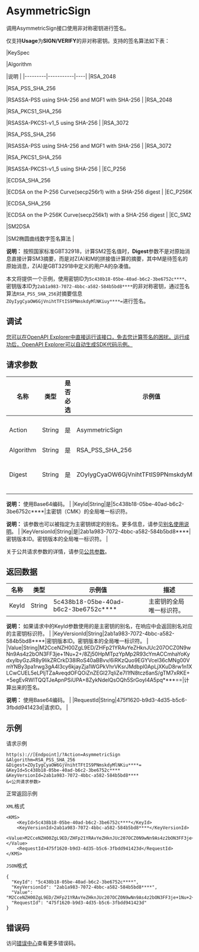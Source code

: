 # AsymmetricSign

调用AsymmetricSign接口使用非对称密钥进行签名。

仅支持**Usage**为**SIGN/VERIFY**的非对称密钥。支持的签名算法如下表：

|KeySpec

|Algorithm

|说明 |
|---------|-----------|----|
|RSA\_2048

|RSA\_PSS\_SHA\_256

|RSASSA-PSS using SHA-256 and MGF1 with SHA-256 |
|RSA\_2048

|RSA\_PKCS1\_SHA\_256

|RSASSA-PKCS1-v1\_5 using SHA-256 |
|RSA\_3072

|RSA\_PSS\_SHA\_256

|RSASSA-PSS using SHA-256 and MGF1 with SHA-256 |
|RSA\_3072

|RSA\_PKCS1\_SHA\_256

|RSASSA-PKCS1-v1\_5 using SHA-256 |
|EC\_P256

|ECDSA\_SHA\_256

|ECDSA on the P-256 Curve\(secp256r1\) with a SHA-256 digest |
|EC\_P256K

|ECDSA\_SHA\_256

|ECDSA on the P-256K Curve\(secp256k1\) with a SHA-256 digest |
|EC\_SM2

|SM2DSA

|SM2椭圆曲线数字签名算法 |

**说明：** 按照国家标准GBT32918，计算SM2签名值时，**Digest**参数不是对原始消息直接计算SM3摘要，而是对Z\(A\)和M的拼接值计算的摘要，其中M是待签名的原始消息，Z\(A\)是GBT32918中定义的用户A的杂凑值。

本文将提供一个示例，使用密钥ID为`5c438b18-05be-40ad-b6c2-3be6752c****`、密钥版本ID为`2ab1a983-7072-4bbc-a582-584b5bd8****`的非对称密钥，通过签名算法`RSA_PSS_SHA_256`对摘要信息`ZOyIygCyaOW6GjVnihtTFtIS9PNmskdyMlNKiuy****=`进行签名。

## 调试

[您可以在OpenAPI Explorer中直接运行该接口，免去您计算签名的困扰。运行成功后，OpenAPI Explorer可以自动生成SDK代码示例。](https://api.aliyun.com/#product=Kms&api=AsymmetricSign&type=RPC&version=2016-01-20)

## 请求参数

|名称|类型|是否必选|示例值|描述|
|--|--|----|---|--|
|Action|String|是|AsymmetricSign|要执行的操作，取值：AsymmetricSign。 |
|Algorithm|String|是|RSA\_PSS\_SHA\_256|签名算法。 |
|Digest|String|是|ZOyIygCyaOW6GjVnihtTFtIS9PNmskdyMlNKiu\*\*\*\*=|使用Algorithm中对应的哈希算法，对原始消息生成的摘要。

 **说明：** 使用Base64编码。 |
|KeyId|String|是|5c438b18-05be-40ad-b6c2-3be6752c\*\*\*\*|主密钥（CMK）的全局唯一标识符。

 **说明：** 该参数也可以被指定为主密钥绑定的别名。更多信息，请参见[别名使用说明](~~68522~~)。 |
|KeyVersionId|String|是|2ab1a983-7072-4bbc-a582-584b5bd8\*\*\*\*|密钥版本ID。密钥版本的全局唯一标识符。 |

关于公共请求参数的详情，请参见[公共参数](~~69007~~)。

## 返回数据

|名称|类型|示例值|描述|
|--|--|---|--|
|KeyId|String|5c438b18-05be-40ad-b6c2-3be6752c\*\*\*\*|主密钥的全局唯一标识符。

 **说明：** 如果请求中的KeyId参数使用的是主密钥的别名，在响应中会返回别名对应的主密钥标识符。 |
|KeyVersionId|String|2ab1a983-7072-4bbc-a582-584b5bd8\*\*\*\*|密钥版本ID。密钥版本的全局唯一标识符。 |
|Value|String|M2CceNZH00ZgL9ED/ZHFp21YRAvYeZHknJUc207OCZ0N9wNn9As4z2bON3FF3je+1Nu+2+/8Zj50HpMTpzYpMp2R93cYmACCmhaYoKydxylbyGzJR8y9likZRCrkD38lRoS40aBBvv/6iRKzQuo9EGYVcel36cMNg00VmYNBy3pa1rwg3gA4l3cy6kjayZja1WGPkVhrVKsrJMdbpl0ApLjXKuD8rw1n1XLCwCUEL5eLPljTZaAveqdOFQOiZnZEGI27qIiZe7I1fN8tcz6anS/gTM7xRKE++5egEvRWlTQQTJeApnPSiUPA+8ZykNdelQsOQh5SrGoyI4A5pq\*\*\*\*==|计算出来的签名。

 **说明：** 使用Base64编码。 |
|RequestId|String|475f1620-b9d3-4d35-b5c6-3fbdd941423d|请求ID。 |

## 示例

请求示例

```
http(s)://[Endpoint]/?Action=AsymmetricSign
&Algorithm=RSA_PSS_SHA_256
&Digest=ZOyIygCyaOW6GjVnihtTFtIS9PNmskdyMlNKiu****=
&KeyId=5c438b18-05be-40ad-b6c2-3be6752c****
&KeyVersionId=2ab1a983-7072-4bbc-a582-584b5bd8****
&<公共请求参数>
```

正常返回示例

`XML`格式

```
<KMS>
    <KeyId>5c438b18-05be-40ad-b6c2-3be6752c****</KeyId>
    <KeyVersionId>2ab1a983-7072-4bbc-a582-584b5bd8****</KeyVersionId>
    <Value>M2CceNZH00ZgL9ED/ZHFp21YRAvYeZHknJUc207OCZ0N9wNn9As4z2bON3FF3je+1Nu+2+/8Zj50HpMTpzYpMp2R93cYmACCmhaYoKydxylbyGzJR8y9likZRCrkD38lRoS40aBBvv/6iRKzQuo9EGYVcel36cMNg00VmYNBy3pa1rwg3gA4l3cy6kjayZja1WGPkVhrVKsrJMdbpl0ApLjXKuD8rw1n1XLCwCUEL5eLPljTZaAveqdOFQOiZnZEGI27qIiZe7I1fN8tcz6anS/gTM7xRKE++5egEvRWlTQQTJeApnPSiUPA+8ZykNdelQsOQh5SrGoyI4A5pq****==</Value>
    <RequestId>475f1620-b9d3-4d35-b5c6-3fbdd941423d</RequestId>
</KMS>
```

`JSON`格式

```
{
  "KeyId": "5c438b18-05be-40ad-b6c2-3be6752c****",
  "KeyVersionId": "2ab1a983-7072-4bbc-a582-584b5bd8****",
  "Value": "M2CceNZH00ZgL9ED/ZHFp21YRAvYeZHknJUc207OCZ0N9wNn9As4z2bON3FF3je+1Nu+2+/8Zj50HpMTpzYpMp2R93cYmACCmhaYoKydxylbyGzJR8y9likZRCrkD38lRoS40aBBvv/6iRKzQuo9EGYVcel36cMNg00VmYNBy3pa1rwg3gA4l3cy6kjayZja1WGPkVhrVKsrJMdbpl0ApLjXKuD8rw1n1XLCwCUEL5eLPljTZaAveqdOFQOiZnZEGI27qIiZe7I1fN8tcz6anS/gTM7xRKE++5egEvRWlTQQTJeApnPSiUPA+8ZykNdelQsOQh5SrGoyI4A5pq****==",
  "RequestId": "475f1620-b9d3-4d35-b5c6-3fbdd941423d"
}
```

## 错误码

访问[错误中心](https://error-center.alibabacloud.com/status/product/Kms)查看更多错误码。


